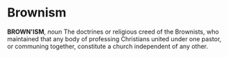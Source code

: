 # Brownism

**BROWN'ISM**, _noun_ The doctrines or religious creed of the Brownists, who maintained that any body of professing Christians united under one pastor, or communing together, constitute a church independent of any other.